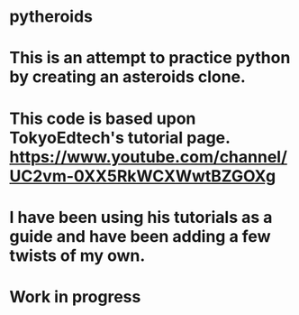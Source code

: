 # pytheroids

# This is an attempt to practice python by creating an asteroids clone. 
# This code is based upon TokyoEdtech's tutorial page. https://www.youtube.com/channel/UC2vm-0XX5RkWCXWwtBZGOXg
# I have been using his tutorials as a guide and have been adding a few twists of my own. 
# Work in progress
